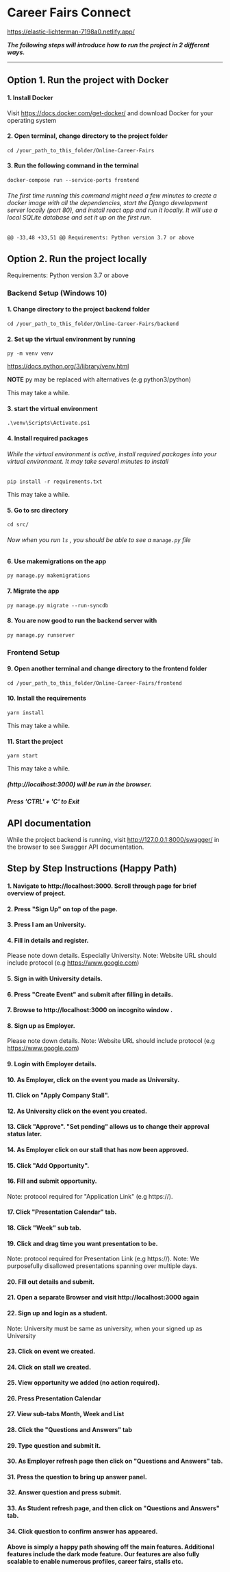

# Career Fairs Connect

https://elastic-lichterman-7198a0.netlify.app/

***The following steps will introduce how to run the project in 2 different ways.*** 

___
## Option 1. Run the project with Docker

#### 1. Install Docker 

Visit https://docs.docker.com/get-docker/ and download Docker for your operating system

#### 2. Open terminal, change directory to the project folder
    cd /your_path_to_this_folder/Online-Career-Fairs

#### 3. Run the following command in the terminal

    docker-compose run --service-ports frontend

###### The first time running this command might need a few minutes to create a docker image with all the dependencies, start the Django development server locally (port 80), and install react app and run it locally. It will use a local SQLite database and set it up on the first run.

	@@ -33,48 +33,51 @@ Requirements: Python version 3.7 or above


## Option 2. Run the project locally

Requirements: Python version 3.7 or above
### Backend Setup (Windows 10)

#### 1. Change directory to the project backend folder
    cd /your_path_to_this_folder/Online-Career-Fairs/backend

#### 2. Set up the virtual environment by running
    py -m venv venv
https://docs.python.org/3/library/venv.html

**NOTE** py may be replaced with alternatives (e.g python3/python)

This may take a while.

#### 3. start the virtual environment

    .\venv\Scripts\Activate.ps1

#### 4. Install required packages

###### While the virtual environment is active, install required packages into your virtual environment. It may take several minutes to install

    pip install -r requirements.txt

This may take a while.

#### 5. Go to src directory
    cd src/
###### Now when you run ```ls``` , you should be able to see a ```manage.py``` file

#### 6. Use makemigrations on the app
    py manage.py makemigrations

#### 7. Migrate the app
    py manage.py migrate --run-syncdb

#### 8. You are now good to run the backend server with
    py manage.py runserver

### Frontend Setup 

#### 9. Open another terminal and change directory to the frontend folder

    cd /your_path_to_this_folder/Online-Career-Fairs/frontend

#### 10. Install the requirements

    yarn install
This may take a while.

#### 11. Start the project

    yarn start
This may take a while.

##### (http://localhost:3000) will be run in the browser.

##### Press 'CTRL' + 'C' to Exit

## API documentation

While the project backend is running, visit http://127.0.0.1:8000/swagger/ in the browser to see Swagger API documentation.

## Step by Step Instructions (Happy Path)

#### 1. Navigate to http://localhost:3000. Scroll through page for brief overview of project. 

#### 2. Press "Sign Up" on top of the page.

#### 3. Press I am an University.

#### 4. Fill in details and register.
Please note down details. Especially University.
Note: Website URL should include protocol (e.g https://www.google.com)

#### 5. Sign in with University details.

#### 6. Press "Create Event" and submit after filling in details. 

#### 7. Browse to http://localhost:3000 on incognito window .

#### 8. Sign up as Employer.
Please note down details.
Note: Website URL should include protocol (e.g https://www.google.com)

#### 9. Login with Employer details.

#### 10. As Employer, click on the event you made as University.

#### 11. Click on "Apply Company Stall".

#### 12. As University click on the event you created.

#### 13. Click "Approve". "Set pending" allows us to change their approval status later.

#### 14. As Employer click on our stall that has now been approved.

#### 15. Click "Add Opportunity".

#### 16. Fill and submit opportunity. 	
Note: protocol required for "Application Link" (e.g https://).

#### 17. Click "Presentation Calendar" tab.

#### 18. Click "Week" sub tab.

#### 19. Click and drag time you want presentation to be.
Note: protocol required for Presentation Link (e.g https://).
Note: We purposefully disallowed presentations spanning over multiple days.

#### 20. Fill out details and submit.

#### 21. Open a separate Browser and visit http://localhost:3000 again

#### 22. Sign up and login as a student.
Note: University must be same as university, when your signed up as University

#### 23. Click on event we created.

#### 24. Click on stall we created.

#### 25. View opportunity we added (no action required).

#### 26. Press Presentation Calendar

#### 27. View sub-tabs Month, Week and List	

#### 28. Click the "Questions and Answers" tab

#### 29. Type question and submit it.

#### 30. As Employer refresh page then click on "Questions and Answers" tab.
#### 31. Press the question to bring up answer panel.

#### 32. Answer question and press submit.

#### 33. As Student refresh page, and then click on "Questions and Answers" tab.

#### 34. Click question to confirm answer has appeared.

#### Above is simply a happy path showing off the main features. Additional features include the dark mode feature. Our features are also fully scalable to enable numerous profiles, career fairs, stalls etc.
